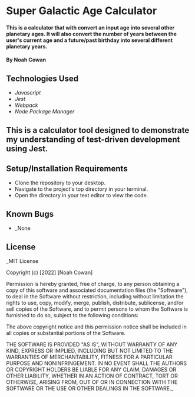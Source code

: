 # Super Galactic Age Calculator

#### This is a calculator that with convert an input age into several other planetary ages. It will also convert the number of years between the user's current age and a future/past birthday into several different planetary years.

#### By Noah Cowan

## Technologies Used

* _Javascript_
* _Jest_
* _Webpack_
* _Node Package Manager_

## This is a calculator tool designed to demonstrate my understanding of test-driven development using Jest. 

## Setup/Installation Requirements

* Clone the repository to your desktop.
* Navigate to the project's top directory in your terminal.
* Open the directory in your text editor to view the code.

## Known Bugs

* _None

## License

_MIT License

Copyright (c) [2022] [Noah Cowan]

Permission is hereby granted, free of charge, to any person obtaining a copy of this software and associated documentation files (the "Software"), to deal in the Software without restriction, including without limitation the rights to use, copy, modify, merge, publish, distribute, sublicense, and/or sell
copies of the Software, and to permit persons to whom the Software is furnished to do so, subject to the following conditions:

The above copyright notice and this permission notice shall be included in all copies or substantial portions of the Software.

THE SOFTWARE IS PROVIDED "AS IS", WITHOUT WARRANTY OF ANY KIND, EXPRESS OR IMPLIED, INCLUDING BUT NOT LIMITED TO THE WARRANTIES OF MERCHANTABILITY, FITNESS FOR A PARTICULAR PURPOSE AND NONINFRINGEMENT. IN NO EVENT SHALL THE AUTHORS OR COPYRIGHT HOLDERS BE LIABLE FOR ANY CLAIM, DAMAGES OR OTHER
LIABILITY, WHETHER IN AN ACTION OF CONTRACT, TORT OR OTHERWISE, ARISING FROM, OUT OF OR IN CONNECTION WITH THE SOFTWARE OR THE USE OR OTHER DEALINGS IN THE SOFTWARE._